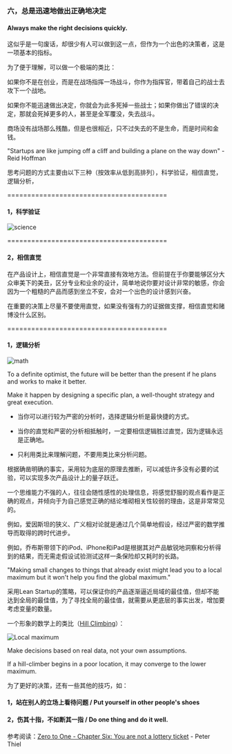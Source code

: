 ### 六，总是迅速地做出正确地决定

#### Always make the right decisions quickly.

这似乎是一句废话，却很少有人可以做到这一点，但作为一个出色的决策者，这是一项基本的指标。

为了便于理解，可以做一个极端的类比：

如果你不是在创业，而是在战场指挥一场战斗，你作为指挥官，带着自己的战士去攻下一个战地。

如果你不能迅速做出决定，你就会为此多死掉一些战士；如果你做出了错误的决定，那就会死掉更多的人，甚至是全军覆没，失去战斗。

商场没有战场那么残酷，但是也很相近，只不过失去的不是生命，而是时间和金钱。

"Startups are like jumping off a cliff and building a plane on the way down" - Reid Hoffman

思考问题的方式主要由以下三种（按效率从低到高排列），科学验证，相信直觉，逻辑分析，

========================================


#### 1，科学验证

![science](http://i.imgur.com/lIaCB4N.png?1 "Science")

========================================

#### 2，相信直觉

在产品设计上，相信直觉是一个非常直接有效地方法。但前提在于你要能够区分大众审美下的美丑，区分专业和业余的设计，简单地说你要对设计非常的敏感，你会因为一个粗糙的产品而感到坐立不安，会对一个出色的设计感到兴奋。

在重要的决策上尽量不要使用直觉，如果没有强有力的证据做支撑，相信直觉和赌博没什么区别。

========================================

#### 1，逻辑分析

![math](http://i.imgur.com/6cPvRNM.png?1 "Math")

To a definite optimist, the future will be better than the present if he plans and works to make it better.

Make it happen by designing a specific plan, a well-thought strategy and great execution.

- 当你可以进行较为严密的分析时，选择逻辑分析是最快捷的方式。

- 当你的直觉和严密的分析相抵触时，一定要相信逻辑胜过直觉，因为逻辑永远是正确地。

- 只利用类比来理解问题，不要用类比来分析问题。

根据确凿明确的事实，采用较为底层的原理去推断，可以减低许多没有必要的试验，可以实现多次产品设计上的量子跃迁。

一个思维能力不强的人，往往会随性感性的处理信息，将感觉舒服的观点看作是正确的观点，并倾向于为自己感觉正确的结论堆砌相关性较弱的理由，这是非常常见的。

例如，爱因斯坦的狭义、广义相对论就是通过几个简单地假设，经过严密的数学推导而取得的跨时代进步。

例如，乔布斯带领下的iPod、iPhone和iPad是根据其对产品敏锐地洞察和分析得到的结果，而无需走假设试验测试这样一条保险却又耗时的长路。

"Making small changes to things that already exist might lead you to a local maximum but it won't help you find the global maximum."

采用Lean Startup的策略，可以保证你的产品逐渐逼近局域的最佳值，但却不能达到全局的最佳值，为了寻找全局的最佳值，就需要从更底层的事实出发，增加要考虑变量的数量。

一个形象的数学上的类比（[Hill Climbing](https://en.wikipedia.org/wiki/Hill_climbing)）：

![Local maximum](https://upload.wikimedia.org/wikipedia/commons/7/7e/Local_maximum.png)

Make decisions based on real data, not your own assumptions.


If a hill-climber begins in a poor location, it may converge to the lower maximum.

为了更好的决策，还有一些其他的技巧，如：

#### 1，站在别人的立场上看待问题 / Put yourself in other people's shoes

#### 2，伤其十指，不如断其一指 / Do one thing and do it well.


参考阅读：[Zero to One - Chapter Six: You are not a lottery ticket](http://www.amazon.com/Zero-One-Notes-Startups-Future-ebook/dp/B00J6YBOFQ) -  Peter Thiel
